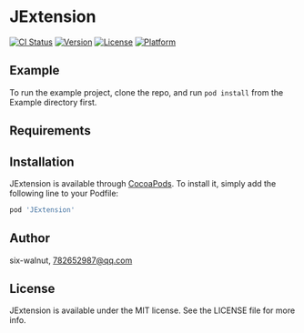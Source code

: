 # JExtension

[![CI Status](https://img.shields.io/travis/six-walnut/JExtension.svg?style=flat)](https://travis-ci.org/six-walnut/JExtension)
[![Version](https://img.shields.io/cocoapods/v/JExtension.svg?style=flat)](https://cocoapods.org/pods/JExtension)
[![License](https://img.shields.io/cocoapods/l/JExtension.svg?style=flat)](https://cocoapods.org/pods/JExtension)
[![Platform](https://img.shields.io/cocoapods/p/JExtension.svg?style=flat)](https://cocoapods.org/pods/JExtension)

## Example

To run the example project, clone the repo, and run `pod install` from the Example directory first.

## Requirements

## Installation

JExtension is available through [CocoaPods](https://cocoapods.org). To install
it, simply add the following line to your Podfile:

```ruby
pod 'JExtension'
```

## Author

six-walnut, 782652987@qq.com

## License

JExtension is available under the MIT license. See the LICENSE file for more info.
